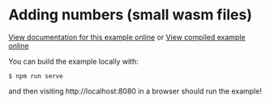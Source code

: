 # Adding numbers (small wasm files)

[View documentation for this example online][dox] or [View compiled example
online][compiled]

[dox]: https://rustwasm.github.io/docs/wasm-bindgen/examples/add.html
[compiled]: https://rustwasm.github.io/wasm-bindgen/exbuild/add/

You can build the example locally with:

```
$ npm run serve
```

and then visiting http://localhost:8080 in a browser should run the example!
